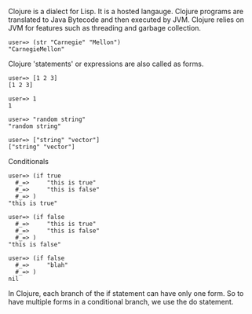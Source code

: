 Clojure is a dialect for Lisp. It is a hosted langauge. Clojure programs are translated to Java Bytecode and then executed
by JVM. Clojure relies on JVM for features such as threading and garbage collection.



```
user=> (str "Carnegie" "Mellon")
"CarnegieMellon"
```

Clojure 'statements' or expressions are also called as forms.
```
user=> [1 2 3]
[1 2 3]
```
```
user=> 1
1
```
```
user=> "random string"
"random string"
```
```
user=> ["string" "vector"]
["string" "vector"]
```

Conditionals
```
user=> (if true
  #_=>     "this is true"
  #_=>     "this is false"
  #_=> )
"this is true"
```
```
user=> (if false
  #_=>     "this is true"
  #_=>     "this is false"
  #_=> )
"this is false"
```

```
user=> (if false
  #_=>     "blah"
  #_=> )
nil
```
In Clojure, each branch of the if statement can have only one form. So to have multiple forms in a conditional branch, we use 
the do statement.

